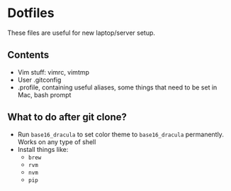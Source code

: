 # Dotfiles

These files are useful for new laptop/server setup.

## Contents
- Vim stuff: vimrc, vimtmp
- User .gitconfig
- .profile, containing useful aliases, some things that need to be set in Mac, bash prompt

## What to do after git clone?
- Run `base16_dracula` to set color theme to `base16_dracula` permanently. Works on any type of shell
- Install things like:
  - `brew`
  - `rvm`
  - `nvm`
  - `pip`
